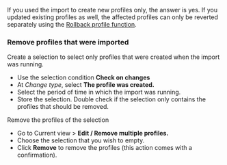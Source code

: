 If you used the import to create new profiles only, the answer is yes.
If you updated existing profiles as well, the affected profiles can only
be reverted separately using the [Rollback profile
function](http://www.copernica.com/en/support/rollback-profile-to-previous-state).

### Remove profiles that were imported

Create a selection to select only profiles that were created when the
import was running.

-   Use the selection condition **Check on changes**
-   At *Change type*, select **The profile was created.**
-   Select the period of time in which the import was running.
-   Store the selection. Double check if the selection only contains the
    profiles that should be removed.

Remove the profiles of the selection

-   Go to Current view \> **Edit / Remove multiple profiles.**
-   Choose the selection that you wish to empty.
-   Click **Remove** to remove the profiles (this action comes with a
    confirmation).

